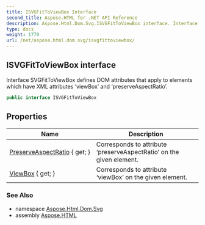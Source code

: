 ```yaml
---
title: ISVGFitToViewBox Interface
second_title: Aspose.HTML for .NET API Reference
description: Aspose.Html.Dom.Svg.ISVGFitToViewBox interface. Interface SVGFitToViewBox defines DOM attributes that apply to elements which have XML attributes viewBox and preserveAspectRatio
type: docs
weight: 1770
url: /net/aspose.html.dom.svg/isvgfittoviewbox/
---
```

## ISVGFitToViewBox interface

Interface SVGFitToViewBox defines DOM attributes that apply to elements which have XML attributes ‘viewBox’ and ‘preserveAspectRatio’.

```csharp
public interface ISVGFitToViewBox
```

## Properties

| Name | Description |
| --- | --- |
| [PreserveAspectRatio](../../aspose.html.dom.svg/isvgfittoviewbox/preserveaspectratio/) { get; } | Corresponds to attribute ‘preserveAspectRatio’ on the given element. |
| [ViewBox](../../aspose.html.dom.svg/isvgfittoviewbox/viewbox/) { get; } | Corresponds to attribute ‘viewBox’ on the given element. |

### See Also

* namespace [Aspose.Html.Dom.Svg](../../aspose.html.dom.svg/)
* assembly [Aspose.HTML](../../)

